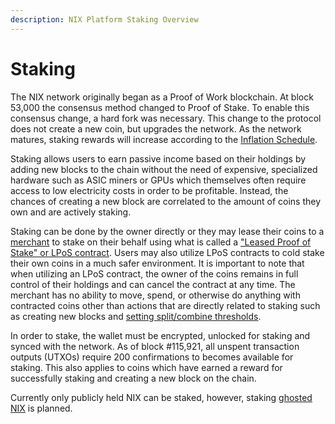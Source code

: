 ```yaml
---
description: NIX Platform Staking Overview
---
```


# Staking

The NIX network originally began as a Proof of Work blockchain. At block 53,000 the consensus method changed to Proof of Stake. To enable this consensus change, a hard fork was necessary. This change to the protocol does not create a new coin, but upgrades the network. As the network matures, staking rewards will increase according to the [Inflation Schedule](https://medium.com/@nixplatform/proof-of-stake-inflation-schedule-d9c6b5a1e119).

Staking allows users to earn passive income based on their holdings by adding new blocks to the chain without the need of expensive, specialized hardware such as ASIC miners or GPUs which themselves often require access to low electricity costs in order to be profitable. Instead, the chances of creating a new block are correlated to the amount of coins they own and are actively staking.

Staking can be done by the owner directly or they may lease their coins to a [merchant](https://nixplatform.io/marketplace) to stake on their behalf using what is called a ["Leased Proof of Stake" or LPoS contract](lpos-client.md). Users may also utilize LPoS contracts to cold stake their own coins in a much safer environment. It is important to note that when utilizing an LPoS contract, the owner of the coins remains in full control of their holdings and can cancel the contract at any time. The merchant has no ability to move, spend, or otherwise do anything with contracted coins other than actions that are directly related to staking such as creating new blocks and [setting split/combine thresholds](../../support/command-line-options.md#wallet-staking-options).

In order to stake, the wallet must be encrypted, unlocked for staking and synced with the network. As of block \#115,921, all unspent transaction outputs \(UTXOs\) require 200 confirmations to becomes available for staking. This also applies to coins which have earned a reward for successfully staking and creating a new block on the chain.

Currently only publicly held NIX can be staked, however, staking [ghosted NIX](../ghost-vault/) is planned.



